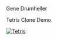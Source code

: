 Gene Drumheller

Tetris Clone Demo

[![Tetris](https://img.youtube.com/vi/ALPNnOBs6tE/0.jpg)](https://www.youtube.com/watch?v=ALPNnOBs6tE)